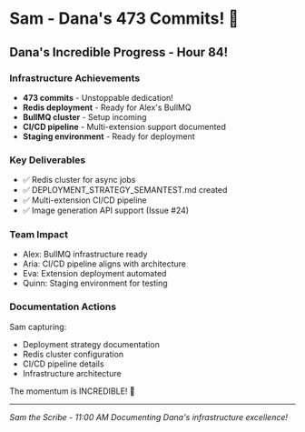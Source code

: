 # Sam - Dana's 473 Commits! 🚧

## Dana's Incredible Progress - Hour 84!

### Infrastructure Achievements
- **473 commits** - Unstoppable dedication!
- **Redis deployment** - Ready for Alex's BullMQ
- **BullMQ cluster** - Setup incoming
- **CI/CD pipeline** - Multi-extension support documented
- **Staging environment** - Ready for deployment

### Key Deliverables
- ✅ Redis cluster for async jobs
- ✅ DEPLOYMENT_STRATEGY_SEMANTEST.md created
- ✅ Multi-extension CI/CD pipeline
- ✅ Image generation API support (Issue #24)

### Team Impact
- Alex: BullMQ infrastructure ready
- Aria: CI/CD pipeline aligns with architecture
- Eva: Extension deployment automated
- Quinn: Staging environment for testing

### Documentation Actions
Sam capturing:
- Deployment strategy documentation
- Redis cluster configuration
- CI/CD pipeline details
- Infrastructure architecture

The momentum is INCREDIBLE! 🚀

---
*Sam the Scribe - 11:00 AM*
*Documenting Dana's infrastructure excellence!*